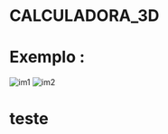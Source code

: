 # CALCULADORA_3D
# Exemplo :
![im1](https://user-images.githubusercontent.com/80122245/112115785-f613a980-8b8f-11eb-8ee4-651316bb61b0.png)
![im2](https://user-images.githubusercontent.com/80122245/112115795-f9a73080-8b8f-11eb-8599-0acfa87979e4.png)
# teste
